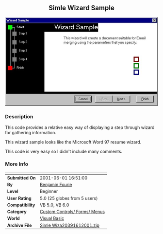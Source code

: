 ﻿<div align="center">

## Simle Wizard Sample

<img src="PIC200161115157087.jpg">
</div>

### Description

This code provides a relative easy way of displaying a step through wizard for gathering information.

This wizard sample looks like the Microsoft Word 97 resume wizard.

This code is very easy so I didn't include many comments.
 
### More Info
 


<span>             |<span>
---                |---
**Submitted On**   |2001-06-01 16:51:00
**By**             |[Benjamin Fourie](https://github.com/Planet-Source-Code/PSCIndex/blob/master/ByAuthor/benjamin-fourie.md)
**Level**          |Beginner
**User Rating**    |5.0 (25 globes from 5 users)
**Compatibility**  |VB 5\.0, VB 6\.0
**Category**       |[Custom Controls/ Forms/  Menus](https://github.com/Planet-Source-Code/PSCIndex/blob/master/ByCategory/custom-controls-forms-menus__1-4.md)
**World**          |[Visual Basic](https://github.com/Planet-Source-Code/PSCIndex/blob/master/ByWorld/visual-basic.md)
**Archive File**   |[Simle Wiza20391612001\.zip](https://github.com/Planet-Source-Code/benjamin-fourie-simle-wizard-sample__1-23678/archive/master.zip)








